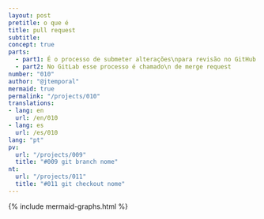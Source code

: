 ```yaml
---
layout: post
pretitle: o que é
title: pull request
subtitle:
concept: true
parts:
  - part1: É o processo de submeter alterações\npara revisão no GitHub
  - part2: No GitLab esse processo é chamado\n de merge request
number: "010"
author: "@jtemporal"
mermaid: true
permalink: "/projects/010"
translations:
- lang: en
  url: /en/010
- lang: es
  url: /es/010
lang: "pt"
pv:
  url: "/projects/009"
  title: "#009 git branch nome"
nt:
  url: "/projects/011"
  title: "#011 git checkout nome"
---
```

{% include mermaid-graphs.html %}
